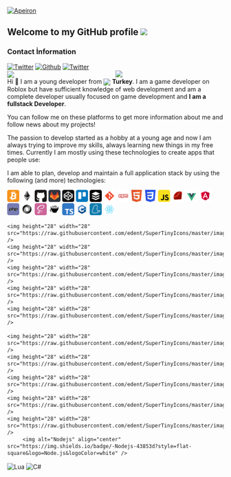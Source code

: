 [![Apeiron](https://media.discordapp.net/attachments/841672414105567285/874236474663522314/Frame_2_1.png)](https://github.com/BetaWile/)

<h2>Welcome to my GitHub profile <img src="https://media.giphy.com/media/CaiVJuZGvR8HK/giphy.gif" height="20px"></h2>

<div align="left">
<h3>Contact İnformation</h3>
<a href="https://discord.com/users/303503525965463554" target"blank_"><img alt="Twitter" src="https://img.shields.io/badge/Apeiron%20-111111.svg?&style=for-the-badge&logo=discord&logoColor=white"></a>
<a href="https://github.com/realapeiron" target"blank_"><img alt="Github" src="https://img.shields.io/badge/GitHub%20-111111.svg?&style=for-the-badge&logo=github&logoColor=white"></a>
<a href="https://twitter.com/apeiron_dev" target="_blank"><img alt="Twitter" src="https://img.shields.io/badge/Twitter%20-111111?style=for-the-badge&logo=github&logoColor=white" /></a>
</div>


<img width="50%" align="right" src="https://github-readme-stats.vercel.app/api?username=realapeiron&count_private=true&show_icons=true&theme=dracula&hide_border=true&include_all_commits=true">
<img width="50%" height="1px" align="right" src="https://i.imgur.com/DkKayja.png">
<img width="50%" align="right" src="https://github-readme-stats.vercel.app/api/top-langs/?username=realapeiron&theme=dracula&hide_border=true&layout=compact">

Hi 👋 I am a young developer from <img width="20" align="center" src="https://image.flaticon.com/icons/svg/555/555560.svg"> **Turkey**. I am a game developer on Roblox but have sufficient knowledge of web development and am a complete developer usually focused on game development and **I am a fullstack Developer**.

You can follow me on these platforms to get more information about me and follow news about my projects!


The passion to develop started as a hobby at a young age and now I am always trying to improve my skills, always learning new things in my free times. Currently I am mostly using these technologies to create apps that people use:


I am able to plan, develop and maintain a full application stack by using the following (and more) technologies:

<p align="left">
        <img height="28" width="28" src="https://raw.githubusercontent.com/edent/SuperTinyIcons/master/images/svg/bitcoin.svg" />
        <img height="28" width="28" src="https://raw.githubusercontent.com/edent/SuperTinyIcons/master/images/svg/ethereum.svg" />
        <img height="28" width="28" src="https://raw.githubusercontent.com/edent/SuperTinyIcons/master/images/svg/github.svg" />
        <img height="28" width="28" src="https://raw.githubusercontent.com/edent/SuperTinyIcons/master/images/svg/gitlab.svg" />
        <img height="28" width="28" src="https://raw.githubusercontent.com/edent/SuperTinyIcons/master/images/svg/codepen.svg" />
        <img height="28" width="28" src="https://raw.githubusercontent.com/edent/SuperTinyIcons/master/images/svg/trello.svg" />
        <img height="28" width="28" src="https://raw.githubusercontent.com/edent/SuperTinyIcons/master/images/svg/buffer.svg" />
    <img height="28" width="28" src="https://raw.githubusercontent.com/edent/SuperTinyIcons/master/images/svg/git.svg" />
        <img height="28" width="28" src="https://raw.githubusercontent.com/edent/SuperTinyIcons/master/images/svg/npm.svg" />
    <img height="28" width="28" src="https://raw.githubusercontent.com/edent/SuperTinyIcons/master/images/svg/html5.svg" />
    <img height="28" width="28" src="https://raw.githubusercontent.com/edent/SuperTinyIcons/master/images/svg/css3.svg" />
    <img height="28" width="28" src="https://raw.githubusercontent.com/edent/SuperTinyIcons/master/images/svg/javascript.svg" />
    <img height="28" width="28" src="https://raw.githubusercontent.com/edent/SuperTinyIcons/master/images/svg/ruby.svg" />
    <img height="28" width="28" src="https://raw.githubusercontent.com/edent/SuperTinyIcons/master/images/svg/vue.svg" />
        <img height="28" width="28" src="https://raw.githubusercontent.com/edent/SuperTinyIcons/master/images/svg/angular.svg" />
        <img height="28" width="28" src="https://raw.githubusercontent.com/edent/SuperTinyIcons/master/images/svg/php.svg" />
        <img height="28" width="28" src="https://raw.githubusercontent.com/edent/SuperTinyIcons/master/images/svg/json.svg" />
        <img height="28" width="28" src="https://raw.githubusercontent.com/edent/SuperTinyIcons/master/images/svg/sass.svg" />
        <img height="28" width="28" src="https://raw.githubusercontent.com/edent/SuperTinyIcons/master/images/svg/coffeescript.svg" />
        <img height="28" width="28" src="https://raw.githubusercontent.com/edent/SuperTinyIcons/master/images/svg/typescript.svg" />
        <img height="28" width="28" src="https://raw.githubusercontent.com/edent/SuperTinyIcons/master/images/svg/cplusplus.svg" />
        <img height="28" width="28" src="https://raw.githubusercontent.com/edent/SuperTinyIcons/master/images/svg/yarn.svg" />
        <img height="28" width="28" src="https://raw.githubusercontent.com/edent/SuperTinyIcons/master/images/svg/react.svg" />
    
    <img height="28" width="28" src="https://raw.githubusercontent.com/edent/SuperTinyIcons/master/images/svg/kotlin.svg" />
    <img height="28" width="28" src="https://raw.githubusercontent.com/edent/SuperTinyIcons/master/images/svg/go.svg" />
    <img height="28" width="28" src="https://raw.githubusercontent.com/edent/SuperTinyIcons/master/images/svg/python.svg" />
    <img height="28" width="28" src="https://raw.githubusercontent.com/edent/SuperTinyIcons/master/images/svg/digitalocean.svg" />
    <img height="28" width="28" src="https://raw.githubusercontent.com/edent/SuperTinyIcons/master/images/svg/cloudflare.svg" />
    
    <img height="28" width="28" src="https://raw.githubusercontent.com/edent/SuperTinyIcons/master/images/svg/stackoverflow.svg" />
    <img height="28" width="28" src="https://raw.githubusercontent.com/edent/SuperTinyIcons/master/images/svg/arch_linux.svg" />
    <img height="28" width="28" src="https://raw.githubusercontent.com/edent/SuperTinyIcons/master/images/svg/ubuntu.svg" />
    <img height="28" width="28" src="https://raw.githubusercontent.com/edent/SuperTinyIcons/master/images/svg/windows.svg" />
    <img height="28" width="28" src="https://raw.githubusercontent.com/edent/SuperTinyIcons/master/images/svg/sublimetext.svg" />
         <img alt="Nodejs" align="center" src="https://img.shields.io/badge/-Nodejs-43853d?style=flat-square&logo=Node.js&logoColor=white" /> 
 <img alt="Lua" align="center" src="https://img.shields.io/badge/-Lua-blue?style=flat-square&logo=lua&logoColor=white" /> 
 <img alt="C#" align="center" src="https://img.shields.io/badge/C%23-blue?style=flat-square&logo=csharp&logoColor=white" />

</p>
